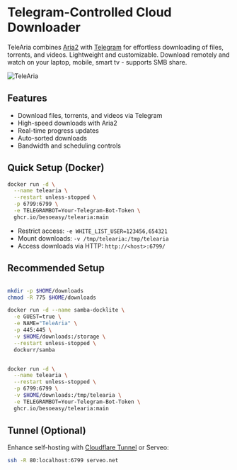 # Telegram-Controlled Cloud Downloader

TeleAria combines [Aria2](https://aria2.github.io/) with [Telegram](https://telegram.org/) for effortless downloading of files, torrents, and videos. Lightweight and customizable. Download remotely and watch on your laptop, mobile, smart tv - supports SMB share.

![TeleAria](https://github.com/user-attachments/assets/8f1165c5-f880-4efb-96aa-af9cfb8a4a49)

## Features

- Download files, torrents, and videos via Telegram
- High-speed downloads with Aria2
- Real-time progress updates
- Auto-sorted downloads
- Bandwidth and scheduling controls

## Quick Setup (Docker)

```bash
docker run -d \
  --name telearia \
  --restart unless-stopped \
  -p 6799:6799 \
  -e TELEGRAMBOT=Your-Telegram-Bot-Token \
  ghcr.io/besoeasy/telearia:main
```

- Restrict access: `-e WHITE_LIST_USER=123456,654321`
- Mount downloads: `-v /tmp/telearia:/tmp/telearia`
- Access downloads via HTTP: `http://<host>:6799/`


## Recommended Setup

```bash

mkdir -p $HOME/downloads
chmod -R 775 $HOME/downloads

docker run -d --name samba-docklite \
  -e GUEST=true \
  -e NAME="TeleAria" \
  -p 445:445 \
  -v $HOME/downloads:/storage \
  --restart unless-stopped \
  dockurr/samba


docker run -d \
  --name telearia \
  --restart unless-stopped \
  -p 6799:6799 \
  -v $HOME/downloads:/tmp/telearia \
  -e TELEGRAMBOT=Your-Telegram-Bot-Token \
  ghcr.io/besoeasy/telearia:main
```



## Tunnel (Optional)

Enhance self-hosting with [Cloudflare Tunnel](https://developers.cloudflare.com/cloudflare-one/connections/connect-apps/) or Serveo:

```bash
ssh -R 80:localhost:6799 serveo.net
```
